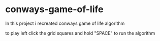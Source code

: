 # conways-game-of-life

In this project i recreated conways game of life algorithm

to play left click the grid squares and hold "SPACE" to run the algorithm
